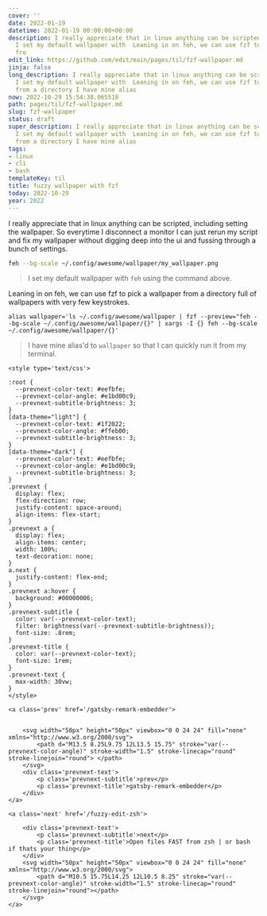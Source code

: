 ```yaml
---
cover: ''
date: 2022-01-19
datetime: 2022-01-19 00:00:00+00:00
description: I really appreciate that in linux anything can be scripted, including
  I set my default wallpaper with  Leaning in on feh, we can use fzf to pick a wallpaper
  fro
edit_link: https://github.com/edit/main/pages/til/fzf-wallpaper.md
jinja: false
long_description: I really appreciate that in linux anything can be scripted, including
  I set my default wallpaper with  Leaning in on feh, we can use fzf to pick a wallpaper
  from a directory I have mine alias
now: 2022-10-29 15:54:38.065518
path: pages/til/fzf-wallpaper.md
slug: fzf-wallpaper
status: draft
super_description: I really appreciate that in linux anything can be scripted, including
  I set my default wallpaper with  Leaning in on feh, we can use fzf to pick a wallpaper
  from a directory I have mine alias
tags:
- linux
- cli
- bash
templateKey: til
title: fuzzy wallpaper with fzf
today: 2022-10-29
year: 2022
---
```


I really appreciate that in linux anything can be scripted, including
setting the wallpaper.  So everytime I disconnect a monitor I can just
rerun my script and fix my wallpaper without digging deep into the ui
and fussing through a bunch of settings.

``` bash
feh --bg-scale ~/.config/awesome/wallpaper/my_wallpaper.png
```

> I set my default wallpaper with `feh` using the command above.

Leaning in on feh, we can use fzf to pick a wallpaper from a directory
full of wallpapers with very few keystrokes.

```
alias wallpaper='ls ~/.config/awesome/wallpaper | fzf --preview="feh --bg-scale ~/.config/awesome/wallpaper/{}" | xargs -I {} feh --bg-scale ~/.config/awesome/wallpaper/{}'
```

> I have mine alias'd to `wallpaper` so that I can quickly run it from
> my terminal.
<div class='prevnext'>

    <style type='text/css'>

    :root {
      --prevnext-color-text: #eefbfe;
      --prevnext-color-angle: #e1bd00c9;
      --prevnext-subtitle-brightness: 3;
    }
    [data-theme="light"] {
      --prevnext-color-text: #1f2022;
      --prevnext-color-angle: #ffeb00;
      --prevnext-subtitle-brightness: 3;
    }
    [data-theme="dark"] {
      --prevnext-color-text: #eefbfe;
      --prevnext-color-angle: #e1bd00c9;
      --prevnext-subtitle-brightness: 3;
    }
    .prevnext {
      display: flex;
      flex-direction: row;
      justify-content: space-around;
      align-items: flex-start;
    }
    .prevnext a {
      display: flex;
      align-items: center;
      width: 100%;
      text-decoration: none;
    }
    a.next {
      justify-content: flex-end;
    }
    .prevnext a:hover {
      background: #00000006;
    }
    .prevnext-subtitle {
      color: var(--prevnext-color-text);
      filter: brightness(var(--prevnext-subtitle-brightness));
      font-size: .8rem;
    }
    .prevnext-title {
      color: var(--prevnext-color-text);
      font-size: 1rem;
    }
    .prevnext-text {
      max-width: 30vw;
    }
    </style>
    
    <a class='prev' href='/gatsby-remark-embedder'>
    

        <svg width="50px" height="50px" viewbox="0 0 24 24" fill="none" xmlns="http://www.w3.org/2000/svg">
            <path d="M13.5 8.25L9.75 12L13.5 15.75" stroke="var(--prevnext-color-angle)" stroke-width="1.5" stroke-linecap="round" stroke-linejoin="round"> </path>
        </svg>
        <div class='prevnext-text'>
            <p class='prevnext-subtitle'>prev</p>
            <p class='prevnext-title'>gatsby-remark-embedder</p>
        </div>
    </a>
    
    <a class='next' href='/fuzzy-edit-zsh'>
    
        <div class='prevnext-text'>
            <p class='prevnext-subtitle'>next</p>
            <p class='prevnext-title'>Open files FAST from zsh | or bash if thats your thing</p>
        </div>
        <svg width="50px" height="50px" viewbox="0 0 24 24" fill="none" xmlns="http://www.w3.org/2000/svg">
            <path d="M10.5 15.75L14.25 12L10.5 8.25" stroke="var(--prevnext-color-angle)" stroke-width="1.5" stroke-linecap="round" stroke-linejoin="round"></path>
        </svg>
    </a>
  </div>
